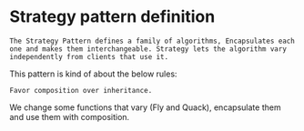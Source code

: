 # Strategy pattern definition

`The Strategy Pattern defines a family of algorithms, Encapsulates each one and
makes them interchangeable. Strategy lets the algorithm vary independently from clients that use it.
`

This pattern is kind of about the below rules:

`Favor composition over inheritance.`

We change some functions that vary (Fly and Quack), encapsulate them and use them with composition.